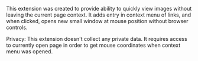 This extension was created to provide ability to quickly view images without leaving the current page context. It adds entry in context menu of links, and when clicked, opens new small window at mouse position without browser controls.

Privacy:
This extension doesn't collect any private data. It requires access to currently open page in order to get mouse coordinates when context menu was opened.